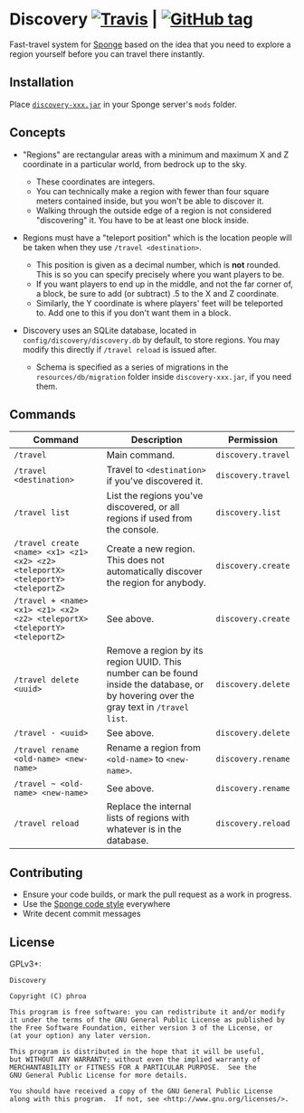 Discovery [![Travis](https://img.shields.io/travis/phroa/Discovery.svg?maxAge=2592000)]() | [![GitHub tag](https://img.shields.io/github/tag/phroa/Discovery.svg?maxAge=2592000)]()
=========

Fast-travel system for [Sponge](https://spongepowered.org) based on the idea that you need to explore a region yourself before you can travel there instantly.

## Installation

Place [`discovery-xxx.jar`](https://ore-staging.spongepowered.org/phroa/Discovery/versions) in your Sponge server's `mods` folder.

## Concepts

- "Regions" are rectangular areas with a minimum and maximum X and Z coordinate in a particular world, from bedrock up to the sky.
    - These coordinates are integers.
    - You can technically make a region with fewer than four square meters contained inside, but you won't be able to discover it.
    - Walking through the outside edge of a region is not considered "discovering" it. You have to be at least one block inside.

- Regions must have a "teleport position" which is the location people will be taken when they use `/travel <destination>`.
    - This position is given as a decimal number, which is **not** rounded. This is so you can specify precisely where you want players to be.
    - If you want players to end up in the middle, and not the far corner of, a block, be sure to add (or subtract) .5 to the X and Z coordinate.
    - Similarly, the Y coordinate is where players' feet will be teleported to. Add one to this if you don't want them in a block.

- Discovery uses an SQLite database, located in `config/discovery/discovery.db` by default, to store regions. You may modify this directly if `/travel reload` is issued after.
    - Schema is specified as a series of migrations in the `resources/db/migration` folder inside `discovery-xxx.jar`, if you need them.

## Commands

Command | Description | Permission
-|-|-
`/travel` | Main command. | `discovery.travel`
`/travel <destination>` | Travel to `<destination>` if you've discovered it. | `discovery.travel`
`/travel list` | List the regions you've discovered, or all regions if used from the console. | `discovery.list`
`/travel create <name> <x1> <z1> <x2> <z2> <teleportX> <teleportY> <teleportZ>` | Create a new region. This does not automatically discover the region for anybody. | `discovery.create`
`/travel + <name> <x1> <z1> <x2> <z2> <teleportX> <teleportY> <teleportZ>` | See above. | `discovery.create`
`/travel delete <uuid>` | Remove a region by its region UUID. This number can be found inside the database, or by hovering over the gray text in `/travel list`. | `discovery.delete`
`/travel - <uuid>` | See above. | `discovery.delete`
`/travel rename <old-name> <new-name>` | Rename a region from `<old-name>` to `<new-name>`. | `discovery.rename`
`/travel ~ <old-name> <new-name>` | See above. | `discovery.rename`
`/travel reload` | Replace the internal lists of regions with whatever is in the database. | `discovery.reload`

## Contributing

- Ensure your code builds, or mark the pull request as a work in progress.
- Use the [Sponge code style](https://github.com/SpongePowered/SpongeAPI/tree/master/extra) everywhere
- Write decent commit messages

## License

GPLv3+:

```text
Discovery

Copyright (C) phroa

This program is free software: you can redistribute it and/or modify
it under the terms of the GNU General Public License as published by
the Free Software Foundation, either version 3 of the License, or
(at your option) any later version.

This program is distributed in the hope that it will be useful,
but WITHOUT ANY WARRANTY; without even the implied warranty of
MERCHANTABILITY or FITNESS FOR A PARTICULAR PURPOSE.  See the
GNU General Public License for more details.

You should have received a copy of the GNU General Public License
along with this program.  If not, see <http://www.gnu.org/licenses/>.
```
